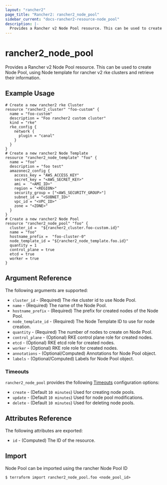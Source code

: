 ```yaml
---
layout: "rancher2"
page_title: "Rancher2: rancher2_node_pool"
sidebar_current: "docs-rancher2-resource-node_pool"
description: |-
  Provides a Rancher v2 Node Pool resource. This can be used to create Node pool, using Node template for rancher v2 rke clusters and retrieve their information.
---
```


# rancher2\_node\_pool

Provides a Rancher v2 Node Pool resource. This can be used to create Node Pool, using Node template for rancher v2 rke clusters and retrieve their information.

## Example Usage

```hcl
# Create a new rancher2 rke Cluster 
resource "rancher2_cluster" "foo-custom" {
  name = "foo-custom"
  description = "Foo rancher2 custom cluster"
  kind = "rke"
  rke_config {
    network {
      plugin = "canal"
    }
  }
}
# Create a new rancher2 Node Template
resource "rancher2_node_template" "foo" {
  name = "foo"
  description = "foo test"
  amazonec2_config {
    access_key = "AWS_ACCESS_KEY"
    secret_key = "<AWS_SECRET_KEY>"
    ami =  "<AMI_ID>"
    region = "<REGION>"
    security_group = ["<AWS_SECURITY_GROUP>"]
    subnet_id = "<SUBNET_ID>"
    vpc_id = "<VPC_ID>"
    zone = "<ZONE>"
  }
}
# Create a new rancher2 Node Pool
resource "rancher2_node_pool" "foo" {
  cluster_id =  "${rancher2_cluster.foo-custom.id}"
  name = "foo"
  hostname_prefix =  "foo-cluster-0"
  node_template_id = "${rancher2_node_template.foo.id}"
  quantity = 1
  control_plane = true
  etcd = true
  worker = true
}
```

## Argument Reference

The following arguments are supported:

* `cluster_id` - (Required) The rke cluster id to use Node Pool.
* `name` - (Required) The name of the Node Pool.
* `hostname_prefix` - (Required) The prefix for created nodes of the Node Pool.
* `node_template_id` - (Required) The Node Template ID to use for node creation.
* `quantity` - (Required) The number of nodes to create on Node Pool.
* `control_plane` - (Optional) RKE control plane role for created nodes.
* `etcd` - (Optional) RKE etcd role for created nodes.
* `worker` - (Optional) RKE role role for created nodes.
* `annotations` - (Optional/Computed) Annotations for Node Pool object.
* `labels` - (Optional/Computed) Labels for Node Pool object.

### Timeouts

`rancher2_node_pool` provides the following
[Timeouts](/docs/configuration/resources.html#timeouts) configuration options:

- `create` - (Default `10 minutes`) Used for creating node pools.
- `update` - (Default `10 minutes`) Used for node pool modifications.
- `delete` - (Default `10 minutes`) Used for deleting node pools.

## Attributes Reference

The following attributes are exported:

* `id` - (Computed) The ID of the resource.

## Import

Node Pool can be imported using the rancher Node Pool ID

```
$ terraform import rancher2_node_pool.foo <node_pool_id>
```

